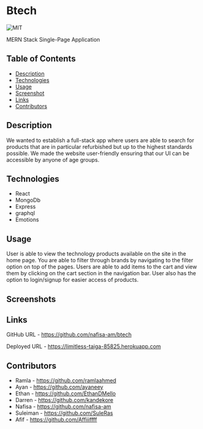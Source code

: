 # Btech

![MIT](https://img.shields.io/badge/License-MIT-yellow.svg)

MERN Stack Single-Page Application

## Table of Contents

- [Description](#description)
- [Technologies](#technologies)
- [Usage](#usage)
- [Screenshot](#screenshots)
- [Links](#links)
- [Contributors](#contributors)

## Description

We wanted to establish a full-stack app where users are able to search for products that are in particular refurbished but up to the highest standards possible. We made the website user-friendly ensuring that our UI can be accessible by anyone of age groups.

## Technologies

- React
- MongoDb
- Express
- graphql
- Emotions

## Usage

User is able to view the technology products available on the site in the home page. You are able to filter through brands by navigating to the filter option on top of the pages. Users are able to add items to the cart and view them by clicking on the cart section in the navigation bar. User also has the option to login/signup for easier access of products.

## Screenshots

## Links

GitHub URL - https://github.com/nafisa-am/btech

Deployed URL - https://limitless-taiga-85825.herokuapp.com

## Contributors

- Ramla - https://github.com/ramlaahmed
- Ayan - https://github.com/ayaneey
- Ethan - https://github.com/EthanDMello
- Darren - https://github.com/kandekore
- Nafisa - https://github.com/nafisa-am
- Suleiman - https://github.com/SuleRas
- Afif - https://github.com/Affiiiffff
